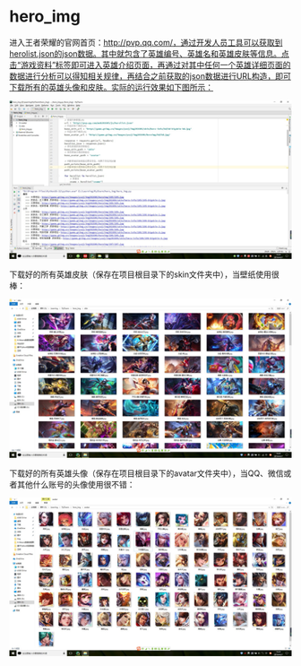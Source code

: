 # hero_img 

进入王者荣耀的官网首页：http://pvp.qq.com/，通过开发人员工具可以获取到herolist.json的json数据。其中就包含了英雄编号、英雄名和英雄皮肤等信息。点击“游戏资料”标签即可进入英雄介绍页面，再通过对其中任何一个英雄详细页面的数据进行分析可以得知相关规律，再结合之前获取的json数据进行URL构造，即可下载所有的英雄头像和皮肤。实际的运行效果如下图所示：

![运行效果](https://github.com/wmltyq/hero_img/blob/master/img/run.jpg)

下载好的所有英雄皮肤（保存在项目根目录下的skin文件夹中），当壁纸使用很棒：

![英雄皮肤](https://github.com/wmltyq/hero_img/blob/master/img/skin.jpg)

下载好的所有英雄头像（保存在项目根目录下的avatar文件夹中），当QQ、微信或者其他什么账号的头像使用很不错：

![英雄头像](https://github.com/wmltyq/hero_img/blob/master/img/avatar.jpg)